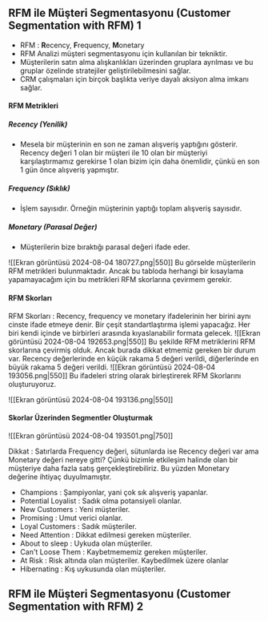 ## RFM ile Müşteri Segmentasyonu (Customer Segmentation with RFM) 1

- RFM : **R**ecency, **F**requency, **M**onetary
- RFM Analizi müşteri segmentasyonu için kullanılan bir tekniktir.
- Müşterilerin satın alma alışkanlıkları üzerinden gruplara ayrılması ve bu gruplar özelinde stratejiler geliştirilebilmesini sağlar.
- CRM çalışmaları için birçok başlıkta veriye dayalı aksiyon alma imkanı sağlar.

#### RFM Metrikleri
##### Recency (Yenilik)
- Mesela bir müşterinin en son ne zaman alışveriş yaptığını gösterir. Recency değeri 1 olan bir müşteri ile 10 olan bir müşteriyi karşılaştırmamız gerekirse 1 olan bizim için daha önemlidir, çünkü en son 1 gün önce alışveriş yapmıştır.
##### Frequency (Sıklık)
- İşlem sayısıdır. Örneğin müşterinin yaptığı toplam alışveriş sayısıdır. 

##### Monetary (Parasal Değer)
- Müşterilerin bize bıraktığı parasal değeri ifade eder.

![[Ekran görüntüsü 2024-08-04 180727.png|550]]
Bu görselde müşterilerin RFM metrikleri bulunmaktadır. Ancak bu tabloda herhangi bir kısaylama yapamayacağım için bu metrikleri RFM skorlarına çevirmem gerekir.


#### RFM Skorları

RFM Skorları : Recency, frequency ve monetary ifadelerinin her birini aynı cinste ifade etmeye denir. Bir çeşit standartlaştırma işlemi yapacağız. Her biri kendi içinde ve birbirleri arasında kıyaslanabilir formata gelecek.
![[Ekran görüntüsü 2024-08-04 192653.png|550]]
Bu şekilde RFM metriklerini RFM skorlarına çevirmiş olduk. Ancak burada dikkat etmemiz gereken bir durum var. Recency değerlerinde en küçük rakama 5 değeri verildi, diğerlerinde en büyük rakama 5 değeri verildi.
![[Ekran görüntüsü 2024-08-04 193056.png|550]]
Bu ifadeleri string olarak birleştirerek RFM Skorlarını oluşturuyoruz.

![[Ekran görüntüsü 2024-08-04 193136.png|550]]

#### Skorlar Üzerinden Segmentler Oluşturmak

![[Ekran görüntüsü 2024-08-04 193501.png|750]]

Dikkat : Satırlarda Frequency değeri, sütunlarda ise Recency değeri var ama Monetary değeri nereye gitti? Çünkü bizimle etkileşim halinde olan bir müşteriye daha fazla satış gerçekleştirebiliriz. Bu yüzden Monetary değerine ihtiyaç duyulmamıştır. 

- Champions : Şampiyonlar, yani çok sık alışveriş yapanlar.
- Potential Loyalist : Sadık olma potansiyeli olanlar.
- New Customers : Yeni müşteriler.
- Promising : Umut verici olanlar.
- Loyal Customers : Sadık müşteriler.
- Need Attention : Dikkat edilmesi gereken müşteriler.
- About to sleep : Uykuda olan müşteriler.
- Can't Loose Them : Kaybetmememiz gereken müşteriler.
- At Risk : Risk altında olan müşteriler. Kaybedilmek üzere olanlar
- Hibernating : Kış uykusunda olan müşteriler.

## RFM ile Müşteri Segmentasyonu (Customer Segmentation with RFM) 2

